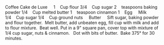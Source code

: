 Coffee Cake de Luxe
 
 
1    Cup flour
3/4    Cup sugar
2    teaspoons baking powder
1/4    Cup melted butter
1    teaspoon cinnamon
1    Egg
    Milk
1/4    Cup sugar
1/4    Cup ground nuts
    Butter
 
 
Sift sugar, baking powder and flour together.  Melt butter, add unbeaten egg, fill cup with milk and add to flour mixture.  Beat well. 
Put in a 9" square pan, cover top with mixture of 1/4 cup sugar, nuts & cinnamon.  
Dot with bits of butter.  Bake 375° for 30 minutes.
